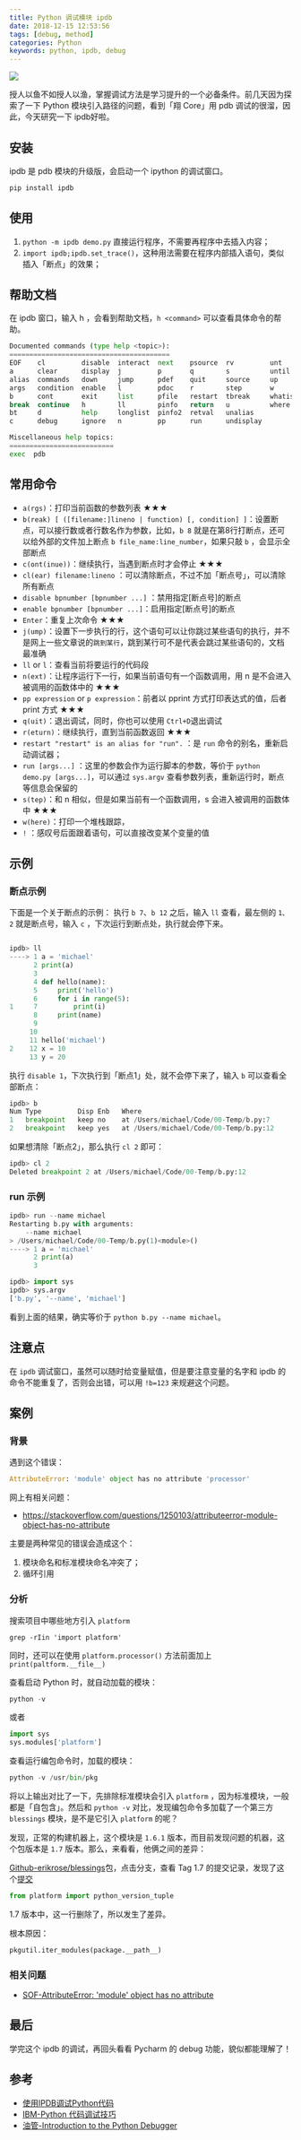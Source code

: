 ```yaml
---
title: Python 调试模块 ipdb
date: 2018-12-15 12:53:56
tags: [debug, method]
categories: Python
keywords: python, ipdb, debug
---
```


![](https://ws1.sinaimg.cn/large/6d9475f6ly1fy7ccf1guyj20hs0cgdgh.jpg)

授人以鱼不如授人以渔，掌握调试方法是学习提升的一个必备条件。前几天因为探索了一下 Python 模块引入路径的问题，看到「翔 Core」用 pdb 调试的很溜，因此，今天研究一下 ipdb好啦。

<!-- more -->

## 安装

ipdb  是 pdb 模块的升级版，会启动一个 ipython 的调试窗口。

```python
pip install ipdb
```

## 使用

1. `python -m ipdb demo.py` 直接运行程序，不需要再程序中去插入内容；
2. `import ipdb;ipdb.set_trace()`，这种用法需要在程序内部插入语句，类似插入「断点」的效果；

## 帮助文档

在 ipdb 窗口，输入 h ，会看到帮助文档，`h <command>` 可以查看具体命令的帮助。

```python
Documented commands (type help <topic>):
========================================
EOF    cl         disable  interact  next    psource  rv         unt
a      clear      display  j         p       q        s          until
alias  commands   down     jump      pdef    quit     source     up
args   condition  enable   l         pdoc    r        step       w
b      cont       exit     list      pfile   restart  tbreak     whatis
break  continue   h        ll        pinfo   return   u          where
bt     d          help     longlist  pinfo2  retval   unalias
c      debug      ignore   n         pp      run      undisplay

Miscellaneous help topics:
==========================
exec  pdb
```

## 常用命令

- `a(rgs)`：打印当前函数的参数列表 ★★★
- `b(reak) [ ([filename:]lineno | function) [, condition] ]`：设置断点，可以接行数或者行数名作为参数，比如，`b 8` 就是在第8行打断点，还可以给外部的文件加上断点 `b file_name:line_number`，如果只敲 `b` ，会显示全部断点
- `c(ont(inue))`：继续执行，当遇到断点时才会停止 ★★★
- `cl(ear) filename:lineno` ：可以清除断点，不过不加「断点号」，可以清除所有断点
- `disable bpnumber [bpnumber ...]` ：禁用指定[断点号]的断点
- `enable bpnumber [bpnumber ...]`：启用指定[断点号]的断点
- `Enter`：重复上次命令 ★★★
- `j(ump)`：设置下一步执行的行，这个语句可以让你跳过某些语句的执行，并不是网上一些文章说的`跳到某行`，跳到某行可不是代表会跳过某些语句的，文档最准确
- `ll` or `l`：查看当前将要运行的代码段
- `n(ext)`：让程序运行下一行，如果当前语句有一个函数调用，用 n 是不会进入被调用的函数体中的 ★★★
- `pp expression` or `p expression`：前者以 pprint 方式打印表达式的值，后者 print 方式 ★★★
- `q(uit)`：退出调试，同时，你也可以使用 `Ctrl+D`退出调试
- `r(eturn)`：继续执行，直到当前函数返回 ★★★
- `restart "restart" is an alias for "run".` ：是 `run` 命令的别名，重新启动调试器；
- `run [args...]` ：这里的参数会作为运行脚本的参数，等价于 `python demo.py [args...]`，可以通过 `sys.argv` 查看参数列表，重新运行时，断点等信息会保留的
- `s(tep)`：和 n 相似，但是如果当前有一个函数调用，s 会进入被调用的函数体中 ★★★
- `w(here)`：打印一个堆栈跟踪，
- `!` ：感叹号后面跟着语句，可以直接改变某个变量的值

## 示例

### 断点示例

下面是一个关于断点的示例：
执行 `b 7`、`b 12` 之后，输入 `ll` 查看，最左侧的 `1、2` 就是断点号，输入 `c` ，下次运行到断点处，执行就会停下来。

```python

ipdb> ll
----> 1 a = 'michael'
      2 print(a)
      3
      4 def hello(name):
      5     print('hello')
      6     for i in range(5):
1     7         print(i)
      8     print(name)
      9
     10
     11 hello('michael')
2    12 x = 10
     13 y = 20
```

执行 `disable 1`，下次执行到「断点1」处，就不会停下来了，输入 `b` 可以查看全部断点：

```python
ipdb> b
Num Type         Disp Enb   Where
1   breakpoint   keep no    at /Users/michael/Code/00-Temp/b.py:7
2   breakpoint   keep yes   at /Users/michael/Code/00-Temp/b.py:12
```

如果想清除「断点2」，那么执行 `cl 2` 即可：

```python
ipdb> cl 2
Deleted breakpoint 2 at /Users/michael/Code/00-Temp/b.py:12
```

### run 示例

```python
ipdb> run --name michael
Restarting b.py with arguments:
	--name michael
> /Users/michael/Code/00-Temp/b.py(1)<module>()
----> 1 a = 'michael'
      2 print(a)
      3

ipdb> import sys
ipdb> sys.argv
['b.py', '--name', 'michael']
```

看到上面的结果，确实等价于 `python b.py --name michael`。

## 注意点

在 `ipdb` 调试窗口，虽然可以随时给变量赋值，但是要注意变量的名字和 ipdb 的命令不能重复了，否则会出错，可以用 `!b=123` 来规避这个问题。

## 案例

### 背景

遇到这个错误：

```python
AttributeError: 'module' object has no attribute 'processor'
```

网上有相关问题：
- https://stackoverflow.com/questions/1250103/attributeerror-module-object-has-no-attribute

主要是两种常见的错误会造成这个：

1. 模块命名和标准模块命名冲突了；
2. 循环引用

### 分析

搜索项目中哪些地方引入 `platform`

```shell
grep -rIin 'import platform'
```

同时，还可以在使用 `platform.processor()` 方法前面加上 `print(paltform.__file__)`

查看启动 Python 时，就自动加载的模块：

```python
python -v
```

或者

```python
import sys
sys.modules['platform']
```

查看运行编包命令时，加载的模块：

```python
python -v /usr/bin/pkg
```

将以上输出对比了一下，先排除标准模块会引入 `platform` ，因为标准模块，一般都是「自包含」。然后和 `python -v` 对比，发现编包命令多加载了一个第三方 `blessings` 模块，是不是它引入 `platform` 的呢？

发现，正常的构建机器上，这个模块是 `1.6.1` 版本，而目前发现问题的机器，这个包版本是 `1.7` 版本。那么，来看看，他俩之间的差异：

[Github-erikrose/blessings](https://github.com/erikrose/blessings)包，点击分支，查看 Tag 1.7 的提交记录，发现了这个[提交](https://github.com/erikrose/blessings/commit/07f24bd51167077da6e8eff35ac14f520a35b674#diff-52a399b218b9208cade790a26255db6b)

```python
from platform import python_version_tuple
```

1.7 版本中，这一行删除了，所以发生了差异。

根本原因：

```python
pkgutil.iter_modules(package.__path__)
```

### 相关问题

- [SOF-AttributeError: 'module' object has no attribute](https://stackoverflow.com/questions/1250103/attributeerror-module-object-has-no-attribute)

## 最后

学完这个 ipdb 的调试，再回头看看 Pycharm 的 debug 功能，貌似都能理解了！

## 参考

- [使用IPDB调试Python代码](https://xmfbit.github.io/2017/08/21/debugging-with-ipdb/)
- [IBM-Python 代码调试技巧](https://www.ibm.com/developerworks/cn/linux/l-cn-pythondebugger/)
- [油管-Introduction to the Python Debugger](https://www.youtube.com/watch?v=7Vmik1M_ry0)